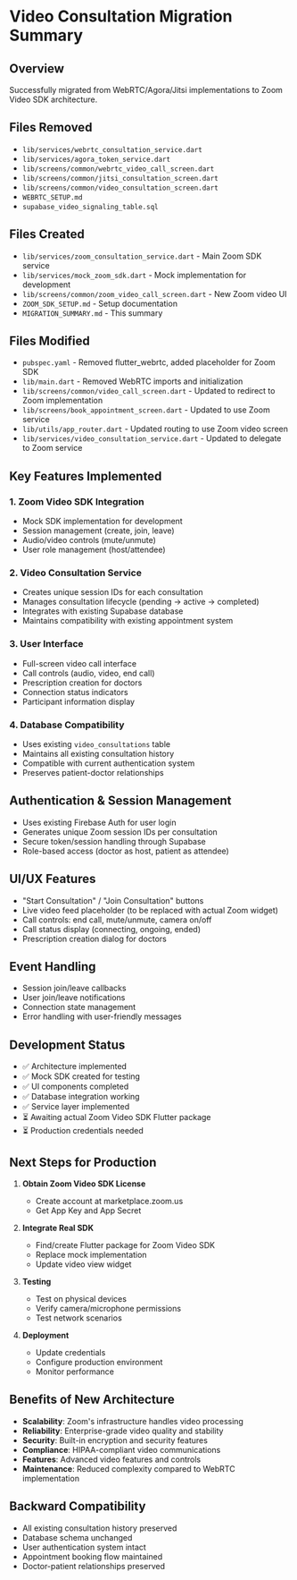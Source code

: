 # Video Consultation Migration Summary

## Overview
Successfully migrated from WebRTC/Agora/Jitsi implementations to Zoom Video SDK architecture.

## Files Removed
- `lib/services/webrtc_consultation_service.dart`
- `lib/services/agora_token_service.dart`
- `lib/screens/common/webrtc_video_call_screen.dart`
- `lib/screens/common/jitsi_consultation_screen.dart`
- `lib/screens/common/video_consultation_screen.dart`
- `WEBRTC_SETUP.md`
- `supabase_video_signaling_table.sql`

## Files Created
- `lib/services/zoom_consultation_service.dart` - Main Zoom SDK service
- `lib/services/mock_zoom_sdk.dart` - Mock implementation for development
- `lib/screens/common/zoom_video_call_screen.dart` - New Zoom video UI
- `ZOOM_SDK_SETUP.md` - Setup documentation
- `MIGRATION_SUMMARY.md` - This summary

## Files Modified
- `pubspec.yaml` - Removed flutter_webrtc, added placeholder for Zoom SDK
- `lib/main.dart` - Removed WebRTC imports and initialization
- `lib/screens/common/video_call_screen.dart` - Updated to redirect to Zoom implementation
- `lib/screens/book_appointment_screen.dart` - Updated to use Zoom service
- `lib/utils/app_router.dart` - Updated routing to use Zoom video screen
- `lib/services/video_consultation_service.dart` - Updated to delegate to Zoom service

## Key Features Implemented

### 1. Zoom Video SDK Integration
- Mock SDK implementation for development
- Session management (create, join, leave)
- Audio/video controls (mute/unmute)
- User role management (host/attendee)

### 2. Video Consultation Service
- Creates unique session IDs for each consultation
- Manages consultation lifecycle (pending → active → completed)
- Integrates with existing Supabase database
- Maintains compatibility with existing appointment system

### 3. User Interface
- Full-screen video call interface
- Call controls (audio, video, end call)
- Prescription creation for doctors
- Connection status indicators
- Participant information display

### 4. Database Compatibility
- Uses existing `video_consultations` table
- Maintains all existing consultation history
- Compatible with current authentication system
- Preserves patient-doctor relationships

## Authentication & Session Management
- Uses existing Firebase Auth for user login
- Generates unique Zoom session IDs per consultation
- Secure token/session handling through Supabase
- Role-based access (doctor as host, patient as attendee)

## UI/UX Features
- "Start Consultation" / "Join Consultation" buttons
- Live video feed placeholder (to be replaced with actual Zoom widget)
- Call controls: end call, mute/unmute, camera on/off
- Call status display (connecting, ongoing, ended)
- Prescription creation dialog for doctors

## Event Handling
- Session join/leave callbacks
- User join/leave notifications
- Connection state management
- Error handling with user-friendly messages

## Development Status
- ✅ Architecture implemented
- ✅ Mock SDK created for testing
- ✅ UI components completed
- ✅ Database integration working
- ✅ Service layer implemented
- ⏳ Awaiting actual Zoom Video SDK Flutter package
- ⏳ Production credentials needed

## Next Steps for Production

1. **Obtain Zoom Video SDK License**
   - Create account at marketplace.zoom.us
   - Get App Key and App Secret

2. **Integrate Real SDK**
   - Find/create Flutter package for Zoom Video SDK
   - Replace mock implementation
   - Update video view widget

3. **Testing**
   - Test on physical devices
   - Verify camera/microphone permissions
   - Test network scenarios

4. **Deployment**
   - Update credentials
   - Configure production environment
   - Monitor performance

## Benefits of New Architecture
- **Scalability**: Zoom's infrastructure handles video processing
- **Reliability**: Enterprise-grade video quality and stability
- **Security**: Built-in encryption and security features
- **Compliance**: HIPAA-compliant video communications
- **Features**: Advanced video features and controls
- **Maintenance**: Reduced complexity compared to WebRTC implementation

## Backward Compatibility
- All existing consultation history preserved
- Database schema unchanged
- User authentication system intact
- Appointment booking flow maintained
- Doctor-patient relationships preserved
